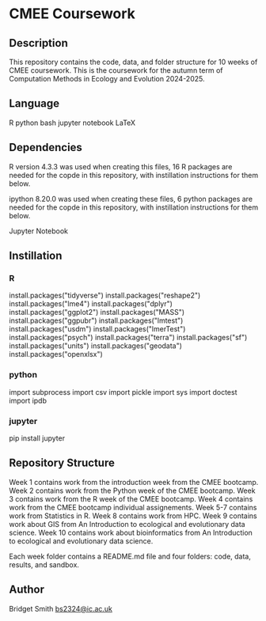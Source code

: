 # CMEE Coursework

## Description 
This repository contains the code, data, and folder structure for 10 weeks of CMEE coursework. 
This is the coursework for the autumn term of Computation Methods in Ecology and Evolution 2024-2025.

## Language
R
python
bash
jupyter notebook
LaTeX

## Dependencies
R version 4.3.3 was used when creating this files, 16 R packages are needed for the copde in this repository, with instillation instructions for them below. 

ipython 8.20.0 was used when creating these files, 6 python packages are needed for the copde in this repository, with instillation instructions for them below. 

Jupyter Notebook

## Instillation
### R
install.packages("tidyverse")
install.packages("reshape2")
install.packages("lme4")
install.packages("dplyr")
install.packages("ggplot2")
install.packages("MASS")
install.packages("ggpubr")
install.packages("lmtest")
install.packages("usdm")
install.packages("lmerTest")
install.packages("psych")
install.packages("terra")
install.packages("sf")
install.packages("units")
install.packages("geodata")
install.packages("openxlsx")
### python
import subprocess
import csv
import pickle 
import sys
import doctest
import ipdb
### jupyter 
pip install jupyter

## Repository Structure
Week 1 contains work from the introduction week from the CMEE bootcamp.
Week 2 contains work from the Python week of the CMEE bootcamp.
Week 3 contains work from the R week of the CMEE bootcamp.
Week 4 contains work from the CMEE bootcamp individual assignements.
Week 5-7 contains work from Statistics in R.
Week 8 contains work from HPC.
Week 9 contains work about GIS from An Introduction to ecological and evolutionary data science.
Week 10 contains work about bioinformatics from An Introduction to ecological and evolutionary data science.

Each week folder contains a README.md file and four folders: code, data, results, and sandbox.

## Author
Bridget Smith
bs2324@ic.ac.uk


